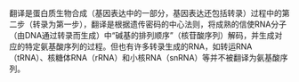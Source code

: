 翻译是蛋白质生物合成（基因表达中的一部分，基因表达还包括转录）过程中的第二步（转录为第一步），翻译是根据遗传密码的中心法则，将成熟的信使RNA分子（由DNA通过转录而生成）中“碱基的排列顺序”（核苷酸序列）解码，并生成对应的特定氨基酸序列的过程。但也有许多转录生成的RNA，如转运RNA（tRNA）、核糖体RNA（rRNA）和小核RNA（snRNA）等并不被翻译为氨基酸序列。
